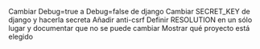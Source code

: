 Cambiar Debug=true a Debug=false de django
Cambiar SECRET_KEY de django y hacerla secreta
Añadir anti-csrf
Definir RESOLUTION en un sólo lugar y documentar que no se puede cambiar
Mostrar qué proyecto está elegido
